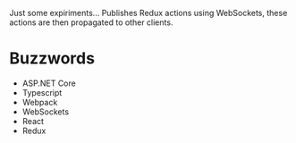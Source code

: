 Just some expiriments... Publishes Redux actions using WebSockets, these actions are then propagated to other clients.

# Buzzwords

* ASP.NET Core
* Typescript
* Webpack
* WebSockets
* React
* Redux
